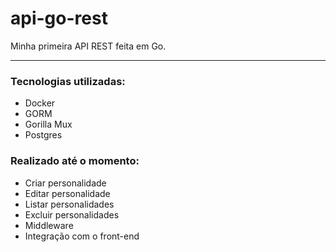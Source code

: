 # api-go-rest
Minha primeira API REST feita em Go.

<hr/>



### Tecnologias utilizadas:

- Docker
- GORM
- Gorilla Mux
- Postgres

### Realizado até o momento:

- Criar   personalidade
- Editar  personalidade
- Listar  personalidades
- Excluir personalidades
- Middleware
- Integração com o front-end



